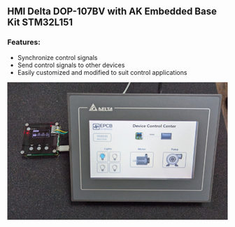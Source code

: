 ## HMI Delta DOP-107BV with AK Embedded Base Kit STM32L151

### Features:
- Synchronize control signals
- Send control signals to other devices
- Easily customized and modified to suit control applications

[<img src="ak-base-kit-stm32l151\hardware\images\hmi-delta-ak-base-kit.png" width="800"/>](https://epcb.vn/products/ak-embedded-base-kit-lap-trinh-nhung-vi-dieu-khien-mcu)